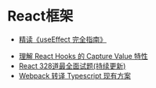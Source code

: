 # React框架

- [精读《useEffect 完全指南》](/react/useEffectFullGuide.md)
<!-- - [精读《useEffect 完全指南》](https://segmentfault.com/a/1190000018639033) -->
- [理解 React Hooks 的 Capture Value 特性](/react/capturevalue.md)
- [React 328道最全面试题(持续更新)](https://zhuanlan.zhihu.com/p/74258351)
- [Webpack 转译 Typescript 现有方案](/react/reactTsTranspile.md)